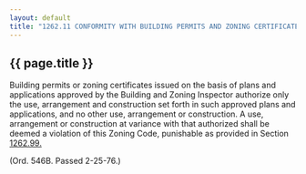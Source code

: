 ---
layout: default 
title: "1262.11 CONFORMITY WITH BUILDING PERMITS AND ZONING CERTIFICATES REQUIRED."---

{{ page.title }}
----------------

Building permits or zoning certificates issued on the basis of plans and
applications approved by the Building and Zoning Inspector authorize
only the use, arrangement and construction set forth in such approved
plans and applications, and no other use, arrangement or construction. A
use, arrangement or construction at variance with that authorized shall
be deemed a violation of this Zoning Code, punishable as provided in
Section [1262.99.](4da6057d.html)

(Ord. 546B. Passed 2-25-76.)
